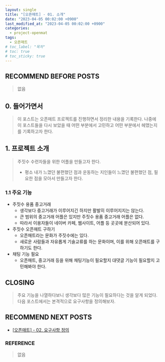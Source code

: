 ```yaml
---
layout: single
title: "[오픈매트] - 01. 소개"
date: "2023-04-05 00:02:00 +0900"
last_modified_at: "2023-04-05 00:02:00 +0900"
categories:
  - project-openmat
tags:
  - 오픈매트
# toc_label: "목차"
# toc: true
# toc_sticky: true
---
```


## RECOMMEND BEFORE POSTS

> 없음

## 0. 들어가면서

> 이 포스트는 오픈매트 프로젝트를 진행하면서 정리한 내용을 기록한다.
> 나중에 이 포스트들을 다시 보았을 때 어떤 부분에서 고민하고 어떤 부분에서 헤맸는지를 기록하고자 한다.

## 1. 프로젝트 소개

> 주짓수 수련자들을 위한 어플을 만들고자 한다.
>
> - 평소 내가 느꼈던 불편했던 점과 운동하는 지인들이 느꼈던 불편했던 점, 필요한 점을 모아서 만들고자 한다.

### 1.1 주요 기능

- 주짓수 용품 중고거래
  - 생각보다 중고거래가 이루어지긴 하지만 활발히 이루어지지는 않는다.
  - 큰 범위의 중고거래 어플은 있지만 주짓수 용품 중고거래 어플은 없다.
  - 따라서 이용자들이 네이버 카페, 웹사이트, 어플 등 곳곳에 분산되어 있다.
- 주짓수 오픈매트 구하기
  - 오픈매트라는 문화가 주짓수에는 있다.
  - 새로운 사람들과 자유롭게 기술교류를 하는 문화이며, 이를 위해 오픈매트를 구하기도 한다.
- 채팅 기능 필요
  - 오픈매트, 중고거래 등을 위해 채팅기능이 필요할지 대댓글 기능이 필요할지 고민해봐야 한다.

## CLOSING

> 주요 기능을 나열하다보니 생각보다 많은 기능이 필요하다는 것을 알게 되었다.
> 다음 포스트에서는 본격적으로 요구사항을 정의해보자.

## RECOMMEND NEXT POSTS

- [[오픈매트] - 02. 요구사항 정의][openmat-02]

[openmat-02]: https://feelincoding.github.io/project-openmat/project-openmat-02/

### REFERENCE

> 없음
